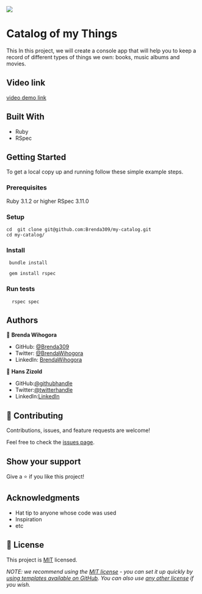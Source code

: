 ![](https://img.shields.io/badge/Microverse-blueviolet)

# Catalog of my Things

This In this project, we will create a console app that will help you to keep a record of different types of things we own: books, music albums and movies.

## Video link
[video demo link](https://drive.google.com/file/d/1izMY_oCgaCTZqED5txGQDcYsRDM7QCxg/view?usp=sharing)
## Built With

- Ruby
- RSpec

## Getting Started
To get a local copy up and running follow these simple example steps.


### Prerequisites
Ruby 3.1.2 or higher
RSpec 3.11.0
### Setup
    cd  git clone git@github.com:Brenda309/my-catalog.git
    cd my-catalog/

### Install
     bundle install

     gem install rspec


### Run tests
      rspec spec

## Authors

👤 **Brenda Wihogora**

- GitHub: [@Brenda309](https://github.com/Brenda309)
- Twitter: [@BrendaWihogora](https://twitter.com/BrendaWihogora)
- LinkedIn: [BrendaWihogora](https://linkedin.com/in/BrendaWihogora/)

👤 **Hans Zizold**

 - GitHub:[@githubhandle](https://github.com/HansZizold) 
- Twitter:[@twitterhandle](https://twitter.com/hanzio27) 
- LinkedIn:[LinkedIn](https://www.linkedin.com/in/hans-paul-zizold-37129037/) 

## 🤝 Contributing

Contributions, issues, and feature requests are welcome!

Feel free to check the [issues page](../../issues/).

## Show your support

Give a ⭐️ if you like this project!

## Acknowledgments

- Hat tip to anyone whose code was used
- Inspiration
- etc

## 📝 License

This project is [MIT](./LICENSE.md) licensed.

_NOTE: we recommend using the [MIT license](https://choosealicense.com/licenses/mit/) - you can set it up quickly by [using templates available on GitHub](https://docs.github.com/en/communities/setting-up-your-project-for-healthy-contributions/adding-a-license-to-a-repository). You can also use [any other license](https://choosealicense.com/licenses/) if you wish._
